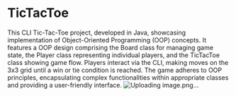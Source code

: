 # TicTacToe
This CLI Tic-Tac-Toe project, developed in Java, showcasing implementation of Object-Oriented Programming (OOP) concepts. It features a OOP design comprising the Board class for managing game state, the Player class representing individual players, and the TicTacToe class showing game flow.  Players interact via the CLI, making moves on the 3x3 grid until a win or tie condition is reached. The game adheres to OOP principles, encapsulating complex functionalities within appropriate classes and providing a user-friendly interface. ![Uploading image.png…]()


